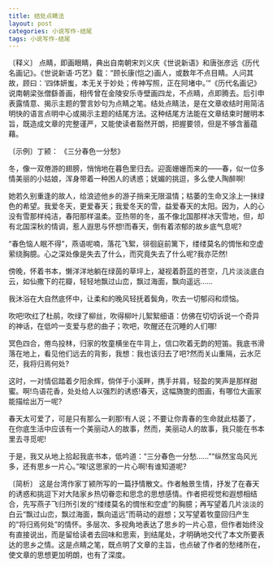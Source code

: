```yaml
---
title: 结处点睛法
layout: post
categories: 小说写作-结尾
tags: 小说写作-结尾
---
```


〔释义〕 点睛，即画眼睛，典出自南朝宋刘义庆《世说新语》和唐张彦远《历代名画记》。《世说新语·巧艺》载：“顾长康(恺之)画人，或数年不点目睛。人问其故，顾曰：‘四体妍蚩，本无关于妙处；传神写照，正在阿堵中。’”《历代名画记》说南朝梁张僧繇善画，相传曾在金陵安乐寺壁画四龙，不点睛，点即腾去。后引申表露情意、揭示主题的警言妙句为点睛之笔。结处点睛法，是在文章收结时用简洁明快的语言点明中心或揭示主题的结尾方法。这种结尾方法能在文章结束时醒明本旨，既造成文章的完整谨严，又能使读者豁然开朗，把握要领，但是不够含蓄蕴藉。

〔示例〕丁颍： 《三分春色一分愁》

冬，像一双倦游的翅膀，悄悄地在暮色里归去。迎面姗姗而来的——春，似一位多情美丽的小姑娘，浑身带着一种困人的诱惑；妩媚的挑逗，多么使人陶醉啊!

她若久别重逢的故人，给浪迹他乡的游子捎来无限温情；枯萎的生命又涂上一抹绿色的希望。我爱冬天，更爱春天；我爱冬天的雪，益爱春天的太阳。因为，人的心没有雪那样纯洁，春阳那样温柔。亚热带的冬，虽不像北国那样冰天雪地，但，却有北国深秋的情调，惹人遐思与怀想!而春天，倒有着浓郁的故乡底气息呢?

“春色恼人眠不得”，燕语呢喃，落花飞絮，徘徊庭前篱下，缕缕莫名的惆怅和空虚萦绕胸臆。心之深处像是失去了什么，而究竟失去了什么呢?我亦茫然!

傍晚，怀着书本，懒洋洋地躺在绿茵的草坪上，凝视着蔚蓝的苍空，几片淡淡底白云，如仙撒下的花瓣，轻轻地飘过山峦，飘过海面，飘向遥远……

我沐浴在大自然底怀中，让柔和的晚风轻抚着鬓角，吹去一切郁闷和烦恼。

吹吧!吹红了杜鹃，吹绿了柳丝，吹得柳叶儿絮絮细语：仿佛在切切诉说一个奇异的神话，在低吟一支爱与悲的曲子；吹吧，吹醒还在沉睡的人们哪!

冥色四合，倦鸟投林，归家的牧童横坐在牛背上，信口吹着无韵的短笛。我底书滑落在地上，看见他们远去的背影，我想：我也该归去了吧?然而关山重隔，云水茫茫，我将归焉何处?

这时，一对情侣踏着夕阳余辉，倘佯于小溪畔，携手并肩，轻盈的笑声是那样甜蜜。啊!鸟语花香，处处给人以强烈的诱惑!春天，这幅旖旎的图画，有哪位大画家能描绘出万一呢?

春天太可爱了，可是只有那么一刹那!有人说；不要让你青春的生命就此枯萎了，在你底生活中应该有一个美丽动人的故事，然而，美丽动人的故事，我只能在书本里去寻觅呢!

于是，我又从地上拾起我底书本，低吟道：“三分春色一分愁……”“纵然宝岛风光多，还有思乡一片心。”唉!这思家的一片心啊!有谁知道呢?

〔简析〕 这是台湾作家丁颍所写的一篇抒情散文。作者触景生情，抒发了在春天的诱惑和挑逗下对大陆家乡热切眷恋和思念的思想感情。作者把视觉和遐想相结合，先写燕子飞归所引发的“缕缕莫名的惆怅和空虚”的胸臆；再写望着几片淡淡的白云“飘过山峦，飘过海面，飘向遥远”而萌动的遐想；又写望着牧童回归产生的“将归焉何处”的情怀。多层次、多视角地表达了思乡的一片心意，但作者始终没有直接说出，而是留给读者去回味和思索，到结尾处，才明确地交代了本文所要表达的思乡之情。这是点睛之笔，既点明了文章的主旨，也点破了作者的愁绪所在，使文章的思想更加明朗，也有了深度。 